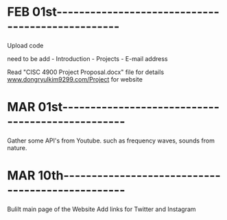 # FEB 01st-------------------------------------------------

  Upload code
  
  need to be add
    - Introduction
    - Projects
    - E-mail address

  Read "CISC 4900 Project Proposal.docx" file for details
  www.dongryulkim9299.com/Project for website

# MAR 01st-------------------------------------------------

  Gather some API's from Youtube.
  such as frequency waves, sounds from nature.

# MAR 10th-------------------------------------------------

  Bulilt main page of the Website
  Add links for Twitter and Instagram
